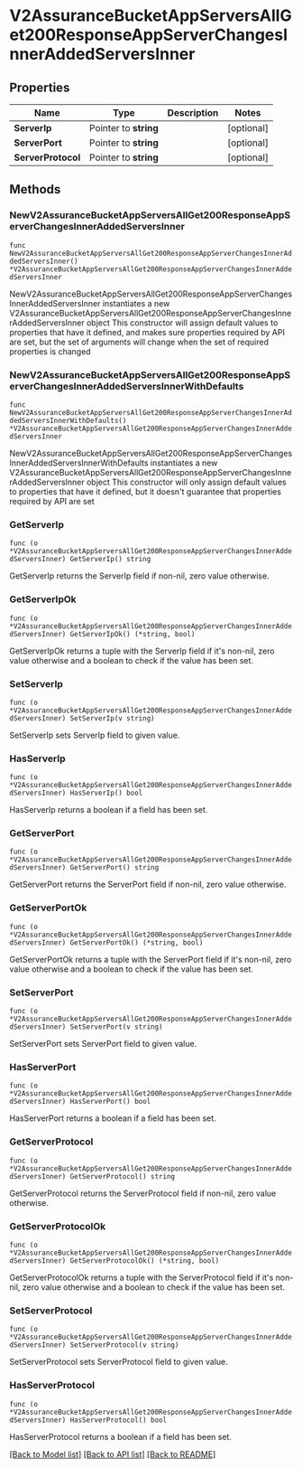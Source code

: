 # V2AssuranceBucketAppServersAllGet200ResponseAppServerChangesInnerAddedServersInner

## Properties

Name | Type | Description | Notes
------------ | ------------- | ------------- | -------------
**ServerIp** | Pointer to **string** |  | [optional] 
**ServerPort** | Pointer to **string** |  | [optional] 
**ServerProtocol** | Pointer to **string** |  | [optional] 

## Methods

### NewV2AssuranceBucketAppServersAllGet200ResponseAppServerChangesInnerAddedServersInner

`func NewV2AssuranceBucketAppServersAllGet200ResponseAppServerChangesInnerAddedServersInner() *V2AssuranceBucketAppServersAllGet200ResponseAppServerChangesInnerAddedServersInner`

NewV2AssuranceBucketAppServersAllGet200ResponseAppServerChangesInnerAddedServersInner instantiates a new V2AssuranceBucketAppServersAllGet200ResponseAppServerChangesInnerAddedServersInner object
This constructor will assign default values to properties that have it defined,
and makes sure properties required by API are set, but the set of arguments
will change when the set of required properties is changed

### NewV2AssuranceBucketAppServersAllGet200ResponseAppServerChangesInnerAddedServersInnerWithDefaults

`func NewV2AssuranceBucketAppServersAllGet200ResponseAppServerChangesInnerAddedServersInnerWithDefaults() *V2AssuranceBucketAppServersAllGet200ResponseAppServerChangesInnerAddedServersInner`

NewV2AssuranceBucketAppServersAllGet200ResponseAppServerChangesInnerAddedServersInnerWithDefaults instantiates a new V2AssuranceBucketAppServersAllGet200ResponseAppServerChangesInnerAddedServersInner object
This constructor will only assign default values to properties that have it defined,
but it doesn't guarantee that properties required by API are set

### GetServerIp

`func (o *V2AssuranceBucketAppServersAllGet200ResponseAppServerChangesInnerAddedServersInner) GetServerIp() string`

GetServerIp returns the ServerIp field if non-nil, zero value otherwise.

### GetServerIpOk

`func (o *V2AssuranceBucketAppServersAllGet200ResponseAppServerChangesInnerAddedServersInner) GetServerIpOk() (*string, bool)`

GetServerIpOk returns a tuple with the ServerIp field if it's non-nil, zero value otherwise
and a boolean to check if the value has been set.

### SetServerIp

`func (o *V2AssuranceBucketAppServersAllGet200ResponseAppServerChangesInnerAddedServersInner) SetServerIp(v string)`

SetServerIp sets ServerIp field to given value.

### HasServerIp

`func (o *V2AssuranceBucketAppServersAllGet200ResponseAppServerChangesInnerAddedServersInner) HasServerIp() bool`

HasServerIp returns a boolean if a field has been set.

### GetServerPort

`func (o *V2AssuranceBucketAppServersAllGet200ResponseAppServerChangesInnerAddedServersInner) GetServerPort() string`

GetServerPort returns the ServerPort field if non-nil, zero value otherwise.

### GetServerPortOk

`func (o *V2AssuranceBucketAppServersAllGet200ResponseAppServerChangesInnerAddedServersInner) GetServerPortOk() (*string, bool)`

GetServerPortOk returns a tuple with the ServerPort field if it's non-nil, zero value otherwise
and a boolean to check if the value has been set.

### SetServerPort

`func (o *V2AssuranceBucketAppServersAllGet200ResponseAppServerChangesInnerAddedServersInner) SetServerPort(v string)`

SetServerPort sets ServerPort field to given value.

### HasServerPort

`func (o *V2AssuranceBucketAppServersAllGet200ResponseAppServerChangesInnerAddedServersInner) HasServerPort() bool`

HasServerPort returns a boolean if a field has been set.

### GetServerProtocol

`func (o *V2AssuranceBucketAppServersAllGet200ResponseAppServerChangesInnerAddedServersInner) GetServerProtocol() string`

GetServerProtocol returns the ServerProtocol field if non-nil, zero value otherwise.

### GetServerProtocolOk

`func (o *V2AssuranceBucketAppServersAllGet200ResponseAppServerChangesInnerAddedServersInner) GetServerProtocolOk() (*string, bool)`

GetServerProtocolOk returns a tuple with the ServerProtocol field if it's non-nil, zero value otherwise
and a boolean to check if the value has been set.

### SetServerProtocol

`func (o *V2AssuranceBucketAppServersAllGet200ResponseAppServerChangesInnerAddedServersInner) SetServerProtocol(v string)`

SetServerProtocol sets ServerProtocol field to given value.

### HasServerProtocol

`func (o *V2AssuranceBucketAppServersAllGet200ResponseAppServerChangesInnerAddedServersInner) HasServerProtocol() bool`

HasServerProtocol returns a boolean if a field has been set.


[[Back to Model list]](../README.md#documentation-for-models) [[Back to API list]](../README.md#documentation-for-api-endpoints) [[Back to README]](../README.md)


